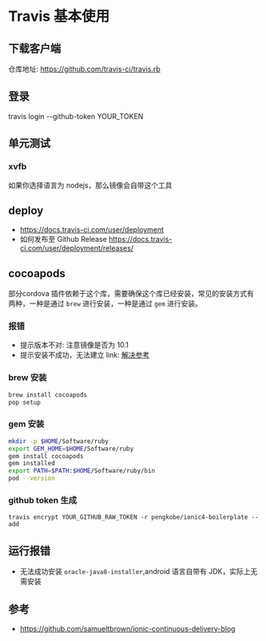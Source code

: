 # Travis 基本使用

## 下载客户端

仓库地址: https://github.com/travis-ci/travis.rb

## 登录

travis login --github-token YOUR_TOKEN

## 单元测试

### xvfb

如果你选择语言为 nodejs，那么镜像会自带这个工具

## deploy

- https://docs.travis-ci.com/user/deployment
- 如何发布至 Github Release https://docs.travis-ci.com/user/deployment/releases/

## cocoapods

部分cordova 插件依赖于这个库，需要确保这个库已经安装，常见的安装方式有两种，一种是通过 `brew` 进行安装，一种是通过 `gem` 进行安装。

### 报错

- 提示版本不对: 注意镜像是否为 10.1
- 提示安装不成功，无法建立 link: [解决参考](https://stackoverflow.com/questions/37904588/cocoapods-not-installing/48335801#48335801)

### brew 安装

```bash
brew install cocoapods
pop setup
```

### gem 安装

```bash
mkdir -p $HOME/Software/ruby
export GEM_HOME=$HOME/Software/ruby
gem install cocoapods
gem installed
export PATH=$PATH:$HOME/Software/ruby/bin
pod --version
```

### github token 生成

`travis encrypt YOUR_GITHUB_RAW_TOKEN -r pengkobe/ionic4-boilerplate --add`

## 运行报错

- 无法成功安装 `oracle-java8-installer`,android 语言自带有 JDK，实际上无需安装

## 参考

* https://github.com/samueltbrown/ionic-continuous-delivery-blog